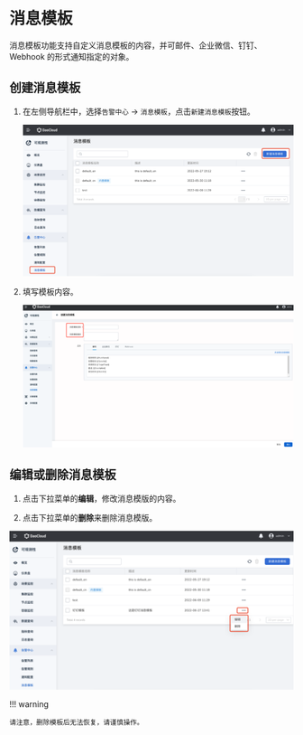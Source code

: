 # 消息模板

消息模板功能支持自定义消息模板的内容，并可邮件、企业微信、钉钉、Webhook 的形式通知指定的对象。

## 创建消息模板

1. 在左侧导航栏中，选择`告警中心` -> `消息模板`，点击`新建消息模板`按钮。

    ![消息模板](../../images/template01.png)

2. 填写模板内容。

    ![消息模板](../../images/template02.png)

## 编辑或删除消息模板

1. 点击下拉菜单的**编辑**，修改消息模版的内容。

2. 点击下拉菜单的**删除**来删除消息模版。

![编辑按钮](../../images/template03.png)

!!! warning

    请注意，删除模板后无法恢复，请谨慎操作。
